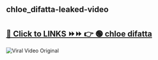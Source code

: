 
 ## chloe_difatta-leaked-video 

# <h2><a href="https://clipsfans.com/chloe_difatta&ref=git">🔗 Click to LINKS ⏩⏩ 👉 🟢 chloe difatta </a></h2>

<a href="https://clipsfans.com/chloe_difatta&ref=git" rel="nofollow" data-target="animated-image.originalLink"><img src="https://i.ibb.co.com/xMMVF88/686577567.gif" alt="Viral Video Original" style="max-width: 100%; display: inline-block;" data-target="animated-image.originalImage"></a>

